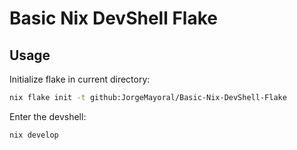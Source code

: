 # Basic Nix DevShell Flake

## Usage

Initialize flake in current directory:

```bash
nix flake init -t github:JorgeMayoral/Basic-Nix-DevShell-Flake 
```

Enter the devshell:

```bash
nix develop
```
